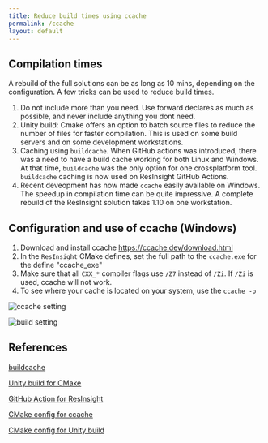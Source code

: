 ```yaml
---
title: Reduce build times using ccache
permalink: /ccache
layout: default
---
```


## Compilation times

A rebuild of the full solutions can be as long as 10 mins, depending on the configuration. A few tricks can be used to reduce build times.

1. Do not include more than you need. Use forward declares as much as possible, and never include anything you dont need. 
2. Unity build: Cmake offers an option to batch source files to reduce the number of files for faster compilation. This is used on some build servers and on some development workstations.
3. Caching using `buildcache`. When GitHub actions was introduced, there was a need to have a build cache working for both Linux and Windows. At that time, `buildcache` was the only option for one crossplatform tool. `buildcache` caching is now used on ResInsight GitHub Actions.
4. Recent deveopment has now made `ccache` easily available on Windows. The speedup in compilation time can be quite impressive. A complete rebuild of the ResInsight solution takes 1.10 on one workstation.

## Configuration and use of ccache (Windows)
1. Download and install ccache https://ccache.dev/download.html
2. In the `ResInsight` CMake defines, set the full path to the `ccache.exe` for the define "ccache_exe"
3. Make sure that all `CXX_*` compiler flags use `/Z7` instead of `/Zi`. If `/Zi` is used, ccache will not work.
4. To see where your cache is located on your system, use the `ccache -p`


![ccache setting]({{site.baseurl}}/assets/images/ccache-01.png)

![build setting]({{site.baseurl}}/assets/images/ccache-02.png)


## References
[buildcache](https://github.com/mbitsnbites/buildcache)

[Unity build for CMake](https://cmake.org/cmake/help/latest/prop_tgt/UNITY_BUILD.html)

[GitHub Action for ResInsight](https://github.com/OPM/ResInsight/blob/dev/.github/workflows/ResInsightWithCache.yml)

[CMake config for ccache](https://github.com/OPM/ResInsight/blob/14d4022ada59aa6903e54a2bccca26d0d4907509/CMakeLists.txt#L48-L60)

[CMake config for Unity build](https://github.com/OPM/ResInsight/blob/14d4022ada59aa6903e54a2bccca26d0d4907509/CMakeLists.txt#L141-L153)

